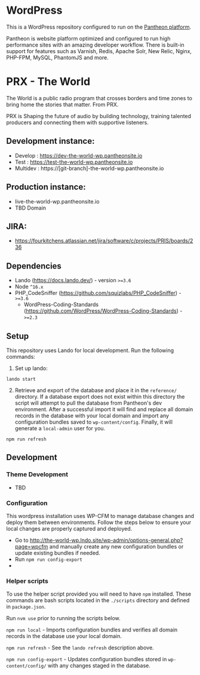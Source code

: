 # WordPress

This is a WordPress repository configured to run on the [Pantheon platform](https://pantheon.io).

Pantheon is website platform optimized and configured to run high performance sites with an amazing developer workflow. There is built-in support for features such as Varnish, Redis, Apache Solr, New Relic, Nginx, PHP-FPM, MySQL, PhantomJS and more. 

# PRX - The World

The World is a public radio program that crosses borders and time zones to bring home the stories that matter. From PRX.

PRX is Shaping the future of audio by building technology, training talented producers and connecting them with supportive listeners.

## Development instance:

- Develop : https://dev-the-world-wp.pantheonsite.io
- Test : https://test-the-world-wp.pantheonsite.io
- Multidev : https://[git-branch]-the-world-wp.pantheonsite.io


## Production instance:

- live-the-world-wp.pantheonsite.io
- TBD Domain


## JIRA:

- https://fourkitchens.atlassian.net/jira/software/c/projects/PRIS/boards/236


## Dependencies

- Lando (https://docs.lando.dev/) - version `>=3.6`
- Node `^16.x`
- PHP_CodeSniffer (https://github.com/squizlabs/PHP_CodeSniffer) - `>=3.6`
  - WordPress-Coding-Standards (https://github.com/WordPress/WordPress-Coding-Standards) - `>=2.3`


## Setup

This repository uses Lando for local development. Run the following commands:

1. Set up lando:

`lando start`

2. Retrieve and export of the database and place it in the `reference/` directory. If a database export does not exist within this directory the script will attempt to pull the database from Pantheon's dev environment. After a successful import it will find and replace all domain records in the database with your local domain and import any configuration bundles saved to `wp-content/config`. Finally, it will generate a `local-admin` user for you.

`npm run refresh`


## Development

### Theme Development

- TBD
### Configuration

This wordpress installation uses WP-CFM to manage database changes and deploy them between environments. Follow the steps below to ensure your local changes are properly captured and deployed.

- Go to http://the-world-wp.lndo.site/wp-admin/options-general.php?page=wpcfm and manually create any new configuration bundles or update existing bundles if needed.
- Run `npm run config-export`
-

### Helper scripts

To use the helper script provided you will need to have `npm` installed. These commands are bash scripts located in the `./scripts` directory and defined in `package.json`.

Run `nvm use` prior to running the scripts below.

`npm run local` - Imports configuration bundles and verifies all domain records in the database use your local domain.

`npm run refresh` - See the `lando refresh` description above.

`npm run config-export` - Updates configuration bundles stored in `wp-content/config/` with any changes staged in the database.
